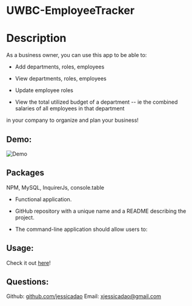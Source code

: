 # UWBC-EmployeeTracker

# Description
As a business owner, you can use this app to be able to:
  * Add departments, roles, employees

  * View departments, roles, employees

  * Update employee roles 

  * View the total utilized budget of a department -- ie the combined salaries of all employees in that department

in your company to organize and plan your business!

## Demo:
![Demo](https://media.giphy.com/media/LcuzG2LSDaYZzyL8fN/giphy.gif)

## Packages 
NPM, MySQL, InquirerJs, console.table

* Functional application.

* GitHub repository with a unique name and a README describing the project.

* The command-line application should allow users to:

## Usage:
Check it out <a href="https://jd-burger.herokuapp.com/">here</a>!

## Questions:
Github: [github.com/jessicadao](https://github.com/jessicadao)
Email: xjessicadao@gmail.com